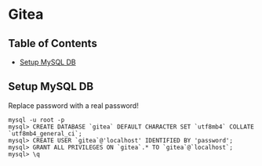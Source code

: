 # Gitea

## Table of Contents

- [Setup MySQL DB](#setup-mysql-db)

## Setup MySQL DB

Replace password with a real password!

```mysql
mysql -u root -p
mysql> CREATE DATABASE `gitea` DEFAULT CHARACTER SET `utf8mb4` COLLATE `utf8mb4_general_ci`;
mysql> CREATE USER `gitea`@'localhost' IDENTIFIED BY 'password';
mysql> GRANT ALL PRIVILEGES ON `gitea`.* TO `gitea`@`localhost`;
mysql> \q
```
